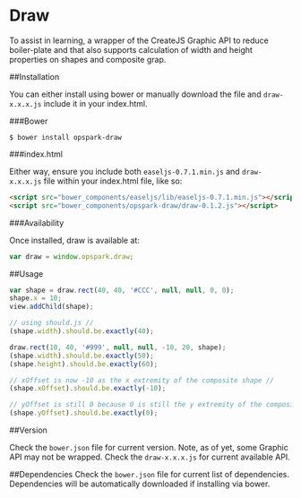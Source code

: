 Draw
===

To assist in learning, a wrapper of the CreateJS Graphic API to reduce boiler-plate and that also supports calculation of width and height properties on shapes and composite grap.

##Installation

You can either install using bower or manually download the file and `draw-x.x.x.js` include it in your index.html.

###Bower

````
$ bower install opspark-draw
````

###index.html

Either way, ensure you include both `easeljs-0.7.1.min.js` and `draw-x.x.x.js` file within your index.html file, like so:

````html
<script src="bower_components/easeljs/lib/easeljs-0.7.1.min.js"></script>
<script src="bower_components/opspark-draw/draw-0.1.2.js"></script>
````

###Availability

Once installed, draw is available at:

````javascript
var draw = window.opspark.draw;
````

##Usage

````javascript
var shape = draw.rect(40, 40, '#CCC', null, null, 0, 0);
shape.x = 10;
view.addChild(shape);

// using should.js //
(shape.width).should.be.exactly(40);

draw.rect(10, 40, '#999', null, null, -10, 20, shape);
(shape.width).should.be.exactly(50);
(shape.height).should.be.exactly(60);

// xOffset is now -10 as the x extremity of the composite shape //
(shape.xOffset).should.be.exactly(-10);

// yOffset is still 0 because 0 is still the y extremity of the composite shape //
(shape.yOffset).should.be.exactly(0);
````

##Version

Check the `bower.json` file for current version.  Note, as of yet, some Graphic API may not be wrapped.  Check the `draw-x.x.x.js` for current available API.

##Dependencies
Check the `bower.json` file for current list of dependencies.  Dependencies will be automatically downloaded if installing via bower.